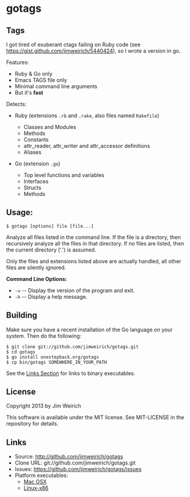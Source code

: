 # gotags

## Tags

I got tired of exuberant ctags failing on Ruby code (see
https://gist.github.com/jimweirich/5440424), so I wrote a version in
go.

Features:

* Ruby & Go only
* Emacs TAGS file only
* Minimal command line arguments
* But it's **fast**

Detects:

* Ruby (extensions <code>.rb</code> and <code>.rake</code>, also files named <code>Rakefile</code>)
  * Classes and Modules
  * Methods
  * Constants
  * attr_reader, attr_writer and attr_accessor definitions
  * Aliases

* Go (extension <code>.go</code>)
  * Top level functions and variables
  * Interfaces
  * Structs
  * Methods

## Usage:

```
$ gotags [options] file [file...]
```

Analyze all files listed in the command line. If the file is a
directory, then recursively analyze all the files in that directory.
If no files are listed, then the current directory ('.') is assumed.

Only the files and extensions listed above are actually handled, all
other files are silently ignored.

**Command Line Options:**

* <code>-v</code> -- Display the version of the program and exit.
* <code>-h</code> -- Display a help message.

## Building

Make sure you have a recent installation of the Go language on your
system.  Then do the following:

```
$ git clone git://github.com/jimweirich/gotags.git
$ cd gotags
$ go install onestepback.org/gotags
$ cp bin/gotags SOMEWHERE_IN_YOUR_PATH
```

See the [Links Section](#links) for links to binary executables.

## License

Copyright 2013 by Jim Weirich

This software is available under the MIT license.  See MIT-LICENSE in
the repository for details.

## Links

* Source: http://github.com/jimweirich/gotags
* Clone URL: git://github.com/jimweirich/gotags.git
* Issues: https://github.com/jimweirich/gotags/issues
* Platform executables:
  * [Mac OSX](http://onestepback.org/download/gotags-1.0.0-darwin-x86_64.tgz "TGZ File")
  * [Linux-x86](http://onestepback.org/download/gotags-1.0.0-linux-x86_64.tgz "TGZ File")
